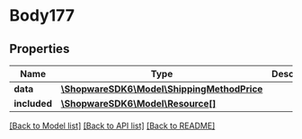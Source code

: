# Body177

## Properties
Name | Type | Description | Notes
------------ | ------------- | ------------- | -------------
**data** | [**\ShopwareSDK6\Model\ShippingMethodPrice**](ShippingMethodPrice.md) |  | [optional] 
**included** | [**\ShopwareSDK6\Model\Resource[]**](Resource.md) |  | [optional] 

[[Back to Model list]](../../README.md#documentation-for-models) [[Back to API list]](../../README.md#documentation-for-api-endpoints) [[Back to README]](../../README.md)


